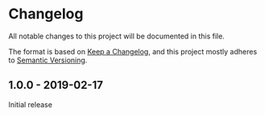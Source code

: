 # Changelog

All notable changes to this project will be documented in this file.

The format is based on [Keep a Changelog](https://keepachangelog.com/en/1.0.0/),
and this project mostly adheres to [Semantic Versioning](https://semver.org/spec/v2.0.0.html).

## 1.0.0 - 2019-02-17

Initial release

[Unreleased]: https://github.com/benface/tailwindcss-fluid-container/compare/v1.0.0...HEAD

